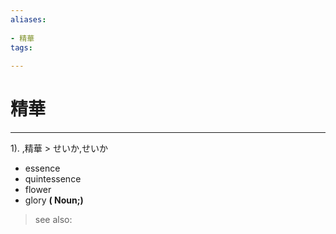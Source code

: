 ```yaml
---
aliases:
    
- 精華
tags:
    
---
```


# 精華
---
1).
,精華 > せいか,せいか

- essence
- quintessence
- flower
- glory
**( Noun;)**
> see also: 
            